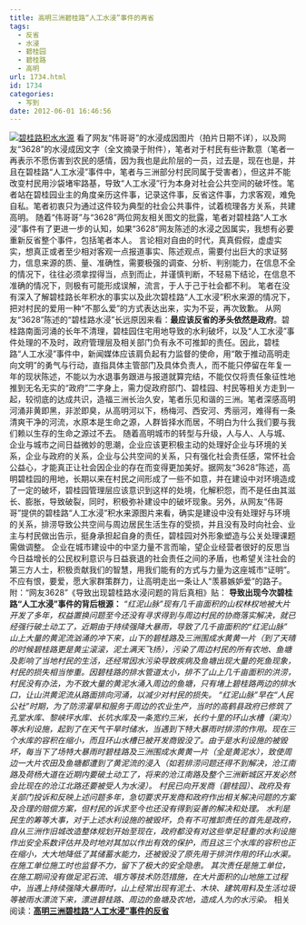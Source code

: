 ```yaml
---
title: 高明三洲碧桂路“人工水浸”事件的再省
tags:
  - 反省
  - 水浸
  - 碧桂园
  - 碧桂路
  - 高明
url: 1734.html
id: 1734
categories:
  - 写到
date: 2012-06-01 16:46:56
---
```


[![](http://photo.guolaijie.com/rooufer/uploads/2012/06/碧桂路积水水源.jpg "碧桂路积水水源")](http://photo.guolaijie.com/rooufer/uploads/2012/06/碧桂路积水水源.jpg) 看了网友“伟哥哥”的水浸成因图片（拍片日期不详），以及网友“3628”的水浸成因文字（全文摘录于附件），笔者对于村民有些许歉意（笔者一再表示不愿伤害到农民的感情，因为我也是此阶层的一员，过去是，现在也是，并且在碧桂路“人工水浸”事件中，笔者与三洲部分村民同属于受害者），但这并不能改变村民用沙袋堵牢路基，导致“人工水浸”行为本身对社会公共空间的破坏性。笔者站在碧桂园业主的角度亲历这件事，记录这件事，反省这件事，力求客观，难免自私。笔者初衷只为通过这件较为典型的社会公共事件，试着梳理各方关系，共建高明。 随着“伟哥哥”与“3628”两位网友相关图文的批露，笔者对碧桂路“人工水浸”事件有了更进一步的认知，如果“3628”网友陈述的水浸之因属实，我想有必要重新反省整个事件，包括笔者本人。 言论相对自由的时代，真真假假，虚虚实实，想真正或者至少相对客观一点报道事实、陈述观点，需要付出巨大的求证努力，信息来源的质、量、准确性，需要极强的调查、分析、判别能力，在信息不全的情况下，往往必须拿捏得当，点到而止，并谨慎判断，不轻易下结论，在信息不准确的情况下，则极有可能形成误解，流言，于人于己于社会都不利。 笔者在没有深入了解碧桂路长年积水的事实以及此次碧桂路“人工水浸”积水来源的情况下，把对村民的爱用一种“不那么爱”的方式表达出来，实为不妥，再次致歉。 从网友“3628”陈述的“碧桂路水浸”长远原因来看：**最应该反省的矛头依然是政府**。碧桂路南面河涌的长年不清理，碧桂园住宅用地导致的水利破坏，以及“人工水浸”事件处理的不及时，政府管理层及相关部门负有永不可推卸的责任。因此，碧桂路“人工水浸”事件中，新闻媒体应该肩负起有力监督的使命，用“敢于推动高明走向文明”的勇气与行动，直指具体主管部门及具体负责人，而不能只停留在年复一年的现状陈述，不能以为水退事务跟进与报道就算完结，不能仅仅将责任象征性地推到无名无实的“政府”二字身上，需力促政府部门、碧桂园、村民等相关方走到一起，较彻底的达成共识，造福三洲长治久安，笔者乐见和谐的三洲。笔者深感高明河涌非黄即黑，非淤即臭，从高明河以下，杨梅河、西安河、秀丽河，难得有一条清爽干净的河流，水原本是生命之源，人群皆择水而居，不明白为什么我们要与我们赖以生存的生命之源过不去。 随着高明城市的转型与升级，人与人、人与城、企业与城市之间日益微妙的思潮，企业应该更积极主动的处理好企业与环境的关系，企业与政府的关系，企业与公共空间的关系，只有强化社会责任感，常怀社会公益心，才能真正让社会因企业的存在而变得更加美好。据网友“3628”陈述，高明碧桂园的用地，长期以来在村民之间形成了一些不如意，并在建设中对环境造成了一定的破坏，碧桂园管理层应该意识到这样的处境，化解积怨，而不是任由其滋长、膨胀，导致破裂，同时，积极弥补建设中的破坏现象。另外，从网友“伟哥哥”提供的碧桂路“人工水浸”积水来源图片来看，确实是建设中没有处理好与环境的关系，排涝导致公共空间与周边居民生活生存的受损，并且没有及时向社会、业主与村民做出告示，挺身承担起自身的责任，碧桂园对外形象塑造与公关处理课题需做调整。 企业在城市建设中的中坚力量不言而喻，望企业经营者很好的反思当今日益增长的公民权利意识与日益衰退的社会责任之间的矛盾，也希望关注社会的第三方人士，积极贡献我们的智慧，用我们能有的方式与力量为这座城市“证明”。不应有恨，要爱，愿大家群策群力，让高明走出一条让人“羡慕嫉妒爱”的路子。   附：“网友3628”《导致出现碧桂路水浸问题的背后真相》贴： **导致出现今次碧桂路“人工水浸”事件的背后根源：** _“红泥山脉”现有几千亩面积的山权林权地被大片开发了多年，权益置换问题至今还没有寻求得到与周边村民的协商落实解决，就已经强行破土动工了，近期由于持续强降大暴雨，导致了几千亩面积的“红泥山脉” 山上大量的黄泥流汹涌的冲下来，山下的碧桂路及三洲围成水黄黄一片（到了天晴的时候碧桂路更是黄尘滚滚，泥土满天飞扬），污染了周边村民的所有农地、鱼塘及影响了当地村民的生活，还经常因水污染导致疾病及鱼塘出现大量的死鱼现象，村民的损失相当惨重。因碧桂路的排水管道太小，排不了山上几千亩面积的洪涝，村民没有办法，为不致大量的黄泥水涌入周边的鱼塘，只有堵上碧桂路两边的排水口，让山洪黄泥流从路面排向河涌，以减少对村民的损失。_ _“红泥山脉”早在“人民公社”时期，为了防涝灌旱和服务于周边的农业生产，当时的高鹤县政府已修筑了孔堂水库、黎峡坪水库、长坑水库及一条宽约三米，长约十里的环山水槽（渠沟）等水利设施，起到了在天气干旱时储水，当遇到下特大暴雨时排涝的作用。现在三个水库的容积在缩小，而且环山水槽已被开发商毁没了。由于是水利设施的被毁坏，每当下了场特大暴雨时碧桂路及三洲围成水黄黄一片（全是黄泥水），致使周边一大片农田及鱼塘都遭到了黄泥流的浸入（如若排涝问题还得不到解决，沧江南路及荷杨大道在近期内要破土动工了，将来的沧江南路及整个三洲新城区开发必然会比现在的沧江北路还要被受人为水浸）。_  _村民已向开发商（碧桂园）、政府及有关部门投诉和反映上述问题多年，急切要求开发商和政府作出相关解决问题的方案及合理的赔偿方案，但村民的诉求至今也还没有得到妥善的解决和处理。_ _水利是民生的筹等大事，对于上述水利设施的被毁坏，负有不可推卸责任的首先是政府，自从三洲作旧城改造整体规划开始至现在，政府都没有对这些举足轻重的水利设施作出安全系数评估并及时地对其加以作出有效的保护，而且这三个水库的容积也正在缩小，大大地降低了其储蓄水能力，还被毁没了原先用于排洪作用的环山水渠。在施工单位施工时也监督不力，留下了极大的安全隐患。_ _其次责任是施工单位，在施工期间没有做足泥石流、塌方等技术防范措施，在大片面积的山地施工过程中，当遇上持续强降大暴雨时，山上经常出现有泥土、木块、建筑用料及生活垃圾等被雨水漂流下来，漂进碧桂路、周边的鱼塘及农地，造成人为的水污染。_ 相关阅读：**[高明三洲碧桂路“人工水浸”事件的反省](http://rooufer.cn/?p=1711 "高明三洲碧桂路“人工水浸”事件的反省")**